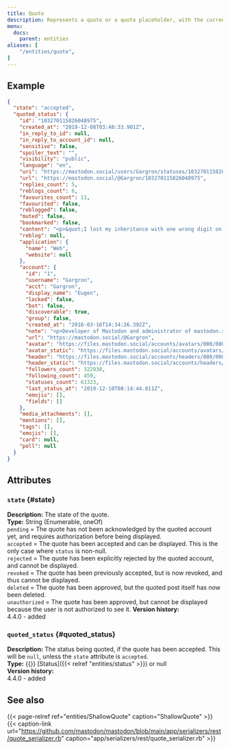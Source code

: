 ```yaml
---
title: Quote
description: Represents a quote or a quote placeholder, with the current authorization status.
menu:
  docs:
    parent: entities
aliases: [
	"/entities/quote",
]
---
```


## Example

```json
{
  "state": "accepted",
  "quoted_status": {
    "id": "103270115826048975",
    "created_at": "2019-12-08T03:48:33.901Z",
    "in_reply_to_id": null,
    "in_reply_to_account_id": null,
    "sensitive": false,
    "spoiler_text": "",
    "visibility": "public",
    "language": "en",
    "uri": "https://mastodon.social/users/Gargron/statuses/103270115826048975",
    "url": "https://mastodon.social/@Gargron/103270115826048975",
    "replies_count": 5,
    "reblogs_count": 6,
    "favourites_count": 11,
    "favourited": false,
    "reblogged": false,
    "muted": false,
    "bookmarked": false,
    "content": "<p>&quot;I lost my inheritance with one wrong digit on my sort code&quot;</p><p><a href=\"https://www.theguardian.com/money/2019/dec/07/i-lost-my-193000-inheritance-with-one-wrong-digit-on-my-sort-code\" rel=\"nofollow noopener noreferrer\" target=\"_blank\"><span class=\"invisible\">https://www.</span><span class=\"ellipsis\">theguardian.com/money/2019/dec</span><span class=\"invisible\">/07/i-lost-my-193000-inheritance-with-one-wrong-digit-on-my-sort-code</span}</p>",
    "reblog": null,
    "application": {
      "name": "Web",
      "website": null
    },
    "account": {
      "id": "1",
      "username": "Gargron",
      "acct": "Gargron",
      "display_name": "Eugen",
      "locked": false,
      "bot": false,
      "discoverable": true,
      "group": false,
      "created_at": "2016-03-16T14:34:26.392Z",
      "note": "<p>Developer of Mastodon and administrator of mastodon.social. I post service announcements, development updates, and personal stuff.</p>",
      "url": "https://mastodon.social/@Gargron",
      "avatar": "https://files.mastodon.social/accounts/avatars/000/000/001/original/d96d39a0abb45b92.jpg",
      "avatar_static": "https://files.mastodon.social/accounts/avatars/000/000/001/original/d96d39a0abb45b92.jpg",
      "header": "https://files.mastodon.social/accounts/headers/000/000/001/original/c91b871f294ea63e.png",
      "header_static": "https://files.mastodon.social/accounts/headers/000/000/001/original/c91b871f294ea63e.png",
      "followers_count": 322930,
      "following_count": 459,
      "statuses_count": 61323,
      "last_status_at": "2019-12-10T08:14:44.811Z",
      "emojis": [],
      "fields": []
    },
    "media_attachments": [],
    "mentions": [],
    "tags": [],
    "emojis": [],
    "card": null,
    "poll": null
  }
}
```

## Attributes

### `state` {#state}

**Description:** The state of the quote.\
**Type:** String (Enumerable, oneOf)\
`pending` = The quote has not been acknowledged by the quoted account yet, and requires authorization before being displayed.\
`accepted` = The quote has been accepted and can be displayed. This is the only case where `status` is non-null.\
`rejected` = The quote has been explicitly rejected by the quoted account, and cannot be displayed.\
`revoked` = The quote has been previously accepted, but is now revoked, and thus cannot be displayed.\
`deleted` = The quote has been approved, but the quoted post itself has now been deleted.\
`unauthorized` = The quote has been approved, but cannot be displayed because the user is not authorized to see it.
**Version history:**\
4.4.0 - added

### `quoted_status` {#quoted_status}

**Description:** The status being quoted, if the quote has been accepted. This will be `null`, unless the `state` attribute is `accepted`.\
**Type:** {{<nullable>}} [Status]({{< relref "entities/status" >}}) or null\
**Version history:**\
4.4.0 - added

## See also

{{< page-relref ref="entities/ShallowQuote" caption="ShallowQuote" >}}
{{< caption-link url="https://github.com/mastodon/mastodon/blob/main/app/serializers/rest/quote_serializer.rb" caption="app/serializers/rest/quote_serializer.rb" >}}
